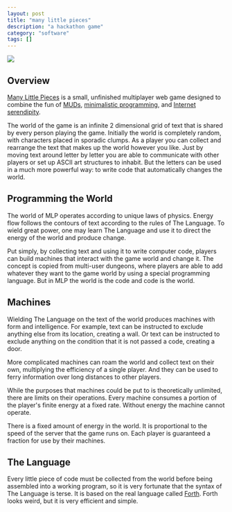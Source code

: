```yaml
---
layout: post
title: "many little pieces"
description: "a hackathon game"
category: "software"
tags: []
---
```


![](http://hackniac.com/images/posts/many_little_pieces/mlp.png)

## Overview

[Many Little Pieces](https://github.com/jmptable/many-little-pieces) is a small, unfinished multiplayer web game designed to combine the fun of [MUDs](http://en.wikipedia.org/wiki/MUD), [minimalistic programming](https://www.youtube.com/watch?v=7lcQ-HDepqk), and [Internet serendipity](http://www.yourworldoftext.com).

The world of the game is an infinite 2 dimensional grid of text that is shared by every person playing the game. Initially the world is completely random, with characters placed in sporadic clumps. As a player you can collect and rearrange the text that makes up the world however you like. Just by moving text around letter by letter you are able to communicate with other players or set up ASCII art structures to inhabit. But the letters can be used in a much more powerful way: to write code that automatically changes the world.

## Programming the World

The world of MLP operates according to unique laws of physics. Energy flow follows the contours of text according to the rules of The Language. To wield great power, one may learn The Language and use it to direct the energy of the world and produce change.

Put simply, by collecting text and using it to write computer code, players can build machines that interact with the game world and change it. The concept is copied from multi-user dungeons, where players are able to add whatever they want to the game world by using a special programming language. But in MLP the world is the code and code is the world.

## Machines

Wielding The Language on the text of the world produces machines with form and intelligence. For example, text can be instructed to exclude anything else from its location, creating a wall. Or text can be instructed to exclude anything on the condition that it is not passed a code, creating a door.

More complicated machines can roam the world and collect text on their own, multiplying the efficiency of a single player. And they can be used to ferry information over long distances to other players.

While the purposes that machines could be put to is theoretically unlimited, there are limits on their operations. Every machine consumes a portion of the player's finite energy at a fixed rate. Without energy the machine cannot operate.

There is a fixed amount of energy in the world. It is proportional to the speed of the server that the game runs on. Each player is guaranteed a fraction for use by their machines.

## The Language

Every little piece of code must be collected from the world before being assembled into a working program, so it is very fortunate that the syntax of The Language is terse. It is based on the real language called [Forth](http://en.wikipedia.org/wiki/Forth_(programming_language)). Forth looks weird, but it is very efficient and simple.
